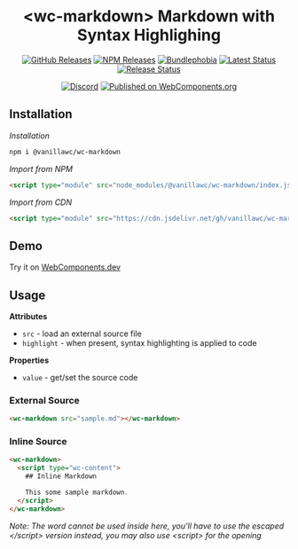 <h1 align="center">&lt;wc-markdown&gt; Markdown with Syntax Highlighing</h1>

<div align="center">
  <a href="https://github.com/vanillawc/wc-markdown/releases"><img src="https://badgen.net/github/tag/vanillawc/wc-markdown" alt="GitHub Releases"></a>
  <a href="https://www.npmjs.com/package/@vanillawc/wc-markdown"><img src="https://badgen.net/npm/v/@vanillawc/wc-markdown" alt="NPM Releases"></a>
  <a href="https://bundlephobia.com/result?p=@vanillawc/wc-markdown"><img src="https://badgen.net/bundlephobia/minzip/@vanillawc/wc-markdown" alt="Bundlephobia"></a>
  <a href="https://github.com/vanillawc/wc-markdown/actions"><img src="https://github.com/vanillawc/wc-markdown/workflows/Latest/badge.svg" alt="Latest Status"></a>
  <a href="https://github.com/vanillawc/wc-markdown/actions"><img src="https://github.com/vanillawc/wc-markdown/workflows/Release/badge.svg" alt="Release Status"></a>

  <a href="https://discord.gg/8ur9M5"><img alt="Discord" src="https://img.shields.io/discord/723296249121603604?color=%23738ADB"></a>
  <a href="https://www.webcomponents.org/element/@vanillawc/wc-markdown"><img src="https://img.shields.io/badge/webcomponents.org-published-blue.svg" alt="Published on WebComponents.org"></a>
</div>

## Installation

*Installation*
```sh
npm i @vanillawc/wc-markdown
```

*Import from NPM*
```html
<script type="module" src="node_modules/@vanillawc/wc-markdown/index.js"></script>
```

*Import from CDN*
```html
<script type="module" src="https://cdn.jsdelivr.net/gh/vanillawc/wc-markdown@1/index.js"></script>
```

## Demo

Try it on [WebComponents.dev](https://webcomponents.dev/edit/FxoojbLdYqBJVJj4Tsex?sv=1&pm=1)

## Usage

**Attributes**

- `src` - load an external source file
- `highlight` - when present, syntax highlighting is applied to code

**Properties**

- `value` - get/set the source code

### External Source

```html
<wc-markdown src="sample.md"></wc-markdown>
```

### Inline Source

```html
<wc-markdown>
  <script type="wc-content">
    ## Inline Markdown

    This some sample markdown.
  </script>
</wc-markdown>
```
*Note: The </script> word cannot be used inside here, you'll have to use the escaped &lt;/script&gt; version instead, you may also use &lt;script&gt; for the opening <script> tag if you wish to*

### Syntax Highlighting

To apply syntax highlighting, add the `highlight` attribute.

```html
<wc-markdown src="sample2.md" highlight></wc-markdown>
```

### Syntax Highlighting - Theming

Highlighting requires the import of a CSS theme. Themes can be found under `themes/`.

```html
<link rel="stylesheet" href="/node_modules/@vanillawc/wc-markdown/themes/prism-okaidia.css">
```

### Syntax Highlighting - Languages

The PrismJS core includes the following languages `[html, xml, svg, mathml, css, javascript]`.

Additional language modules can be imported from `components/`.

```html
<script type="module" src="/node_modules/@vanillawc/wc-markdown/index.js"></script>
<script type="module" src="/node_modules/@vanillawc/wc-markdown/components/prism-typescript.js"></script>
```

Some languages extend others. Ex, `C++` extends `C` so both need to be imported in the correct order.

```html
<script type="module" src="/node_modules/@vanillawc/wc-markdown/index.js"></script>
<script type="module" src="/node_modules/@vanillawc/wc-markdown/components/prism-c.js"></script>
<script type="module" src="/node_modules/@vanillawc/wc-markdown/components/prism-cpp.js"></script>
```

## Contributing

See [CONTRIBUTING.md](https://github.com/vanillawc/vanillawc/blob/main/CONTRIBUTING.md)
